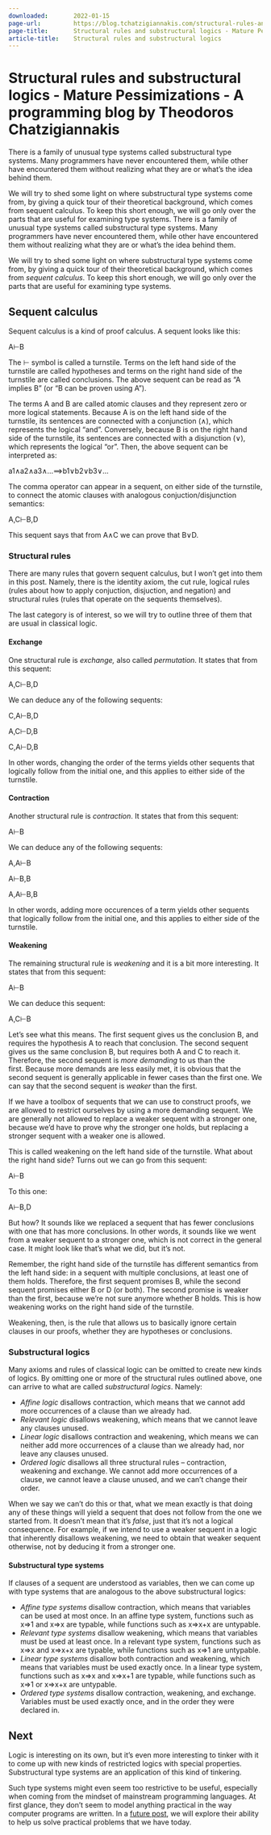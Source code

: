 ```yaml
---
downloaded:       2022-01-15
page-url:         https://blog.tchatzigiannakis.com/structural-rules-and-substructural-logics/
page-title:       Structural rules and substructural logics - Mature Pessimizations - A programming blog by Theodoros Chatzigiannakis
article-title:    Structural rules and substructural logics
---
```

# Structural rules and substructural logics - Mature Pessimizations - A programming blog by Theodoros Chatzigiannakis

There is a family of unusual type systems called substructural type systems. Many programmers have never encountered them, while other have encountered them without realizing what they are or what’s the idea behind them.

We will try to shed some light on where substructural type systems come from, by giving a quick tour of their theoretical background, which comes from sequent calculus. To keep this short enough, we will go only over the parts that are useful for examining type systems.
There is a family of unusual type systems called substructural type systems. Many programmers have never encountered them, while other have encountered them without realizing what they are or what’s the idea behind them.

We will try to shed some light on where substructural type systems come from, by giving a quick tour of their theoretical background, which comes from *sequent calculus*. To keep this short enough, we will go only over the parts that are useful for examining type systems.

## [][1]Sequent calculus

Sequent calculus is a kind of proof calculus. A sequent looks like this:

A⊢B

The ⊢ symbol is called a turnstile. Terms on the left hand side of the turnstile are called hypotheses and terms on the right hand side of the turnstile are called conclusions. The above sequent can be read as “A implies B” (or “B can be proven using A”).

The terms A and B are called atomic clauses and they represent zero or more logical statements. Because A is on the left hand side of the turnstile, its sentences are connected with a conjunction (∧), which represents the logical “and”. Conversely, because B is on the right hand side of the turnstile, its sentences are connected with a disjunction (∨), which represents the logical “or”. Then, the above sequent can be interpreted as:

a1∧a2∧a3∧…⟹b1∨b2∨b3∨…

The comma operator can appear in a sequent, on either side of the turnstile, to connect the atomic clauses with analogous conjuction/disjunction semantics:

A,C⊢B,D

This sequent says that from A∧C we can prove that B∨D.

### [][2]Structural rules

There are many rules that govern sequent calculus, but I won’t get into them in this post. Namely, there is the identity axiom, the cut rule, logical rules (rules about how to apply conjuction, disjuction, and negation) and structural rules (rules that operate on the sequents themselves).

The last category is of interest, so we will try to outline three of them that are usual in classical logic.

#### [][3]Exchange

One structural rule is *exchange,* also called *permutation*. It states that from this sequent:

A,C⊢B,D

We can deduce any of the following sequents:

C,A⊢B,D

A,C⊢D,B

C,A⊢D,B

In other words, changing the order of the terms yields other sequents that logically follow from the initial one, and this applies to either side of the turnstile.

#### [][4]Contraction

Another structural rule is *contraction*. It states that from this sequent:

A⊢B

We can deduce any of the following sequents:

A,A⊢B

A⊢B,B

A,A⊢B,B

In other words, adding more occurences of a term yields other sequents that logically follow from the initial one, and this applies to either side of the turnstile.

#### [][5]Weakening

The remaining structural rule is *weakening* and it is a bit more interesting. It states that from this sequent:

A⊢B

We can deduce this sequent:

A,C⊢B

Let’s see what this means. The first sequent gives us the conclusion B, and requires the hypothesis A to reach that conclusion. The second sequent gives us the same conclusion B, but requires both A and C to reach it. Therefore, the second sequent is *more demanding* to us than the first. Because more demands are less easily met, it is obvious that the second sequent is generally applicable in fewer cases than the first one. We can say that the second sequent is *weaker* than the first.

If we have a toolbox of sequents that we can use to construct proofs, we are allowed to restrict ourselves by using a more demanding sequent. We are generally not allowed to replace a weaker sequent with a stronger one, because we’d have to prove why the stronger one holds, but replacing a stronger sequent with a weaker one is allowed.

This is called weakening on the left hand side of the turnstile. What about the right hand side? Turns out we can go from this sequent:

A⊢B

To this one:

A⊢B,D

But how? It sounds like we replaced a sequent that has fewer conclusions with one that has more conclusions. In other words, it sounds like we went from a weaker sequent to a stronger one, which is not correct in the general case. It might look like that’s what we did, but it’s not.

Remember, the right hand side of the turnstile has different semantics from the left hand side: in a sequent with multiple conclusions, at least one of them holds. Therefore, the first sequent promises B, while the second sequent promises either B or D (or both). The second promise is weaker than the first, because we’re not sure anymore whether B holds. This is how weakening works on the right hand side of the turnstile.

Weakening, then, is the rule that allows us to basically ignore certain clauses in our proofs, whether they are hypotheses or conclusions.

### [][6]Substructural logics

Many axioms and rules of classical logic can be omitted to create new kinds of logics. By omitting one or more of the structural rules outlined above, one can arrive to what are called *substructural logics*. Namely:

-   *Affine logic* disallows contraction, which means that we cannot add more occurrences of a clause than we already had.
-   *Relevant logic* disallows weakening, which means that we cannot leave any clauses unused.
-   *Linear logic* disallows contraction and weakening, which means we can neither add more occurrences of a clause than we already had, nor leave any clauses unused.
-   *Ordered logic* disallows all three structural rules – contraction, weakening and exchange. We cannot add more occurrences of a clause, we cannot leave a clause unused, and we can’t change their order.

When we say we can’t do this or that, what we mean exactly is that doing any of these things will yield a sequent that does not follow from the one we started from. It doesn’t mean that it’s *false*, just that it’s not a logical consequence. For example, if we intend to use a weaker sequent in a logic that inherently disallows weakening, we need to obtain that weaker sequent otherwise, not by deducing it from a stronger one.

#### [][7]Substructural type systems

If clauses of a sequent are understood as variables, then we can come up with type systems that are analogous to the above substructural logics:

-   *Affine type systems* disallow contraction, which means that variables can be used at most once. In an affine type system, functions such as x⇒1 and x⇒x are typable, while functions such as x⇒x+x are untypable.
-   *Relevant type systems* disallow weakening, which means that variables must be used at least once. In a relevant type system, functions such as x⇒x and x⇒x+x are typable, while functions such as x⇒1 are untypable.
-   *Linear type systems* disallow both contraction and weakening, which means that variables must be used exactly once. In a linear type system, functions such as x⇒x and x⇒x+1 are typable, while functions such as x⇒1 or x⇒x+x are untypable.
-   *Ordered type systems* disallow contraction, weakening, and exchange. Variables must be used exactly once, and in the order they were declared in.

## [][8]Next

Logic is interesting on its own, but it’s even more interesting to tinker with it to come up with new kinds of restricted logics with special properties. Substructural type systems are an application of this kind of tinkering.

Such type systems might even seem too restrictive to be useful, especially when coming from the mindset of mainstream programming languages. At first glance, they don’t seem to model anything practical in the way computer programs are written. In a [future post][9], we will explore their ability to help us solve practical problems that we have today.

[1]: https://blog.tchatzigiannakis.com/structural-rules-and-substructural-logics/#sequent-calculus
[2]: https://blog.tchatzigiannakis.com/structural-rules-and-substructural-logics/#structural-rules
[3]: https://blog.tchatzigiannakis.com/structural-rules-and-substructural-logics/#exchange
[4]: https://blog.tchatzigiannakis.com/structural-rules-and-substructural-logics/#contraction
[5]: https://blog.tchatzigiannakis.com/structural-rules-and-substructural-logics/#weakening
[6]: https://blog.tchatzigiannakis.com/structural-rules-and-substructural-logics/#substructural-logics
[7]: https://blog.tchatzigiannakis.com/structural-rules-and-substructural-logics/#substructural-type-systems
[8]: https://blog.tchatzigiannakis.com/structural-rules-and-substructural-logics/#next
[9]: https://blog.tchatzigiannakis.com/applications-of-substructural-typing/

